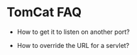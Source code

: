 TomCat FAQ
==========

* How to get it to listen on another port?

* How to override the URL for a servlet?

